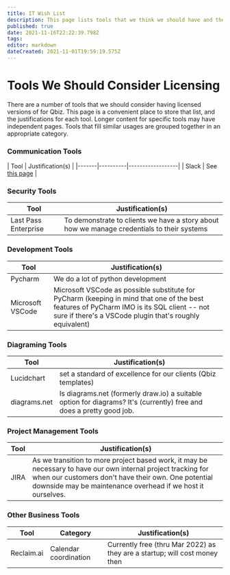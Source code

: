 ```yaml
---
title: IT Wish List
description: This page lists tools that we think we should have and the reasoning behind the requests
published: true
date: 2021-11-16T22:22:39.798Z
tags: 
editor: markdown
dateCreated: 2021-11-01T19:59:19.575Z
---
```


# Tools We Should Consider Licensing

There are a number of tools that we should consider having licensed versions of for Qbiz.  This page is a convenient place to store that list, and the justifications for each tool.  Longer content for specific tools may have independent pages.  Tools that fill similar usages are grouped together in an appropriate category.


### Communication Tools

| Tool  | Justification(s) | 
|-------|----------|------------------|
| Slack | See [this page](/technology/slack/the-case-for-paying) |

### Security Tools

| Tool | Justification(s) | 
|------|------------------|
| Last Pass Enterprise | To demonstrate to clients we have a story about how we manage credentials to their systems |

### Development Tools

| Tool |  Justification(s) | 
|------|------------------|
| Pycharm  | We do a lot of python development |
| Microsoft VSCode | Microsoft VSCode as possible substitute for PyCharm (keeping in mind that one of the best features of PyCharm IMO is its SQL client -- not sure if there's a VSCode plugin that's roughly equivalent) |

### Diagraming Tools
| Tool  | Justification(s) | 
|-------|------------------|
| Lucidchart | set a standard of excellence for our clients (Qbiz templates) |
| diagrams.net | Is diagrams.net (formerly draw.io) a suitable option for diagrams? It's (currently) free and does a pretty good job. |

### Project Management Tools
| Tool | Justification(s) | 
|------|------------------|
| JIRA | As we transition to more project based work, it may be necessary to have our own internal project tracking for when our customers don't have their own.  One potential downside may be maintenance overhead if we host it ourselves. |

### Other Business Tools
| Tool | Category | Justification(s) | 
|------|----------|------------------|
| Reclaim.ai | Calendar coordination | Currently free (thru Mar 2022) as they are a startup; will cost money then |

